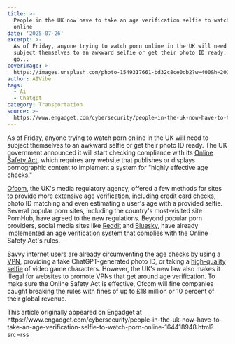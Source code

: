 ```yaml
---
title: >-
  People in the UK now have to take an age verification selfie to watch porn
  online
date: '2025-07-26'
excerpt: >-
  As of Friday, anyone trying to watch porn online in the UK will need to
  subject themselves to an awkward selfie or get their photo ID ready. The UK
  go...
coverImage: >-
  https://images.unsplash.com/photo-1549317661-bd32c8ce0db2?w=400&h=200&fit=crop&auto=format
author: AIVibe
tags:
  - Ai
  - Chatgpt
category: Transportation
source: >-
  https://www.engadget.com/cybersecurity/people-in-the-uk-now-have-to-take-an-age-verification-selfie-to-watch-porn-online-164418948.html?src=rss
---
```

<p>As of Friday, anyone trying to watch porn online in the UK will need to subject themselves to an awkward selfie or get their photo ID ready. The UK government announced it will start checking compliance with its <a data-i13n="cpos:1;pos:1" href="https://www.gov.uk/government/publications/online-safety-act-explainer/online-safety-act-explainer">Online Safety Act</a>, which requires any website that publishes or displays pornographic content to implement a system for &quot;highly effective age checks.&quot;</p>
<p><a data-i13n="elm:context_link;elmt:doNotAffiliate;cpos:2;pos:1" class="no-affiliate-link" href="https://www.ofcom.org.uk/online-safety/protecting-children/uks-major-porn-providers-agree-to-age-checks-from-next-month">Ofcom</a>, the UK&#39;s media regulatory agency, offered a few methods for sites to provide more extensive age verification, including credit card checks, photo ID matching and even estimating a user&#39;s age with a provided selfie. Several popular porn sites, including the country&#39;s most-visited site PornHub, have agreed to the new regulations. Beyond popular porn providers, social media sites like <a data-i13n="cpos:3;pos:1" href="https://www.engadget.com/social-media/reddit-begins-age-verification-checks-for-uk-users-134516723.html">Reddit</a> and <a data-i13n="cpos:4;pos:1" href="https://www.engadget.com/social-media/bluesky-is-adding-age-verification-features-for-users-in-the-uk-195753332.html">Bluesky</a>, have already implemented an age verification system that complies with the Online Safety Act&#39;s rules.</p>
<span id="end-legacy-contents"></span><p>Savvy internet users are already circumventing the age checks by using a <a data-i13n="cpos:5;pos:1" href="https://www.engadget.com/cybersecurity/vpn/best-vpn-130004396.html">VPN</a>, providing a fake ChatGPT-generated photo ID, or taking a <a data-i13n="elm:context_link;elmt:doNotAffiliate;cpos:6;pos:1" class="no-affiliate-link" href="https://www.thepinknews.com/2025/07/25/discord-video-game-characters-age-verification-checks-uk-online-safety-act/">high-quality selfie</a> of video game characters. However, the UK&#39;s new law also makes it illegal for websites to promote VPNs that get around age verification. To make sure the Online Safety Act is effective, Ofcom will fine companies caught breaking the rules with fines of up to £18 million or 10 percent of their global revenue.</p>This article originally appeared on Engadget at https://www.engadget.com/cybersecurity/people-in-the-uk-now-have-to-take-an-age-verification-selfie-to-watch-porn-online-164418948.html?src=rss
